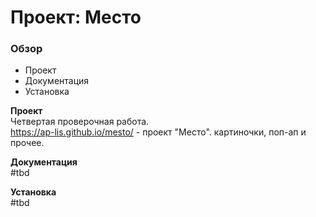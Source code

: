 # Проект: Место

### Обзор
* Проект
* Документация
* Установка

**Проект**  
Четвертая проверочная работа.  
https://ap-lis.github.io/mesto/ - проект "Место". картиночки, поп-ап и прочее.


**Документация**  
#tbd

**Установка**  
#tbd